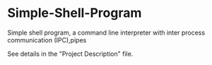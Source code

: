 # Simple-Shell-Program
Simple shell program, a command line interpreter with inter process communication (IPC),pipes

See details in the "Project Description" file.
